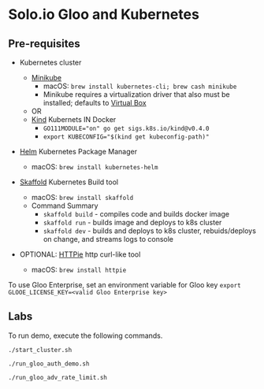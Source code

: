 # Solo.io Gloo and Kubernetes

## Pre-requisites

* Kubernetes cluster
  * [Minikube](https://github.com/kubernetes/minikube)
    * macOS: `brew install kubernetes-cli; brew cash minikube`
    * Minikube requires a virtualization driver that also must be installed; defaults to [Virtual Box](https://www.virtualbox.org/wiki/Downloads)
  * OR
  * [Kind](https://kind.sigs.k8s.io/) Kubernets IN Docker
    * `GO111MODULE="on" go get sigs.k8s.io/kind@v0.4.0`
    * `export KUBECONFIG="$(kind get kubeconfig-path)"`

* [Helm](https://github.com/helm/helm) Kubernetes Package Manager
  * macOS: `brew install kubernetes-helm`
* [Skaffold](https://github.com/GoogleContainerTools/skaffold) Kubernetes Build tool
  * macOS: `brew install skaffold`
  * Command Summary
    * `skaffold build` - compiles code and builds docker image
    * `skaffold run` - builds image and deploys to k8s cluster
    * `skaffold dev` - builds and deploys to k8s cluster, rebuids/deploys on change, and streams logs to console
* OPTIONAL: [HTTPie](https://httpie.org/) http curl-like tool
  * macOS: `brew install httpie`

To use Gloo Enterprise, set an environment variable for Gloo key
`export GLOOE_LICENSE_KEY=<valid Gloo Enterprise key>`

## Labs

To run demo, execute the following commands.

```shell
./start_cluster.sh

./run_gloo_auth_demo.sh

./run_gloo_adv_rate_limit.sh
```

